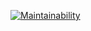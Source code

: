 
[![Maintainability](https://api.codeclimate.com/v1/badges/35353e9c4c5938e6c76f/maintainability)](https://codeclimate.com/github/Manu1400/id-validators/maintainability)
